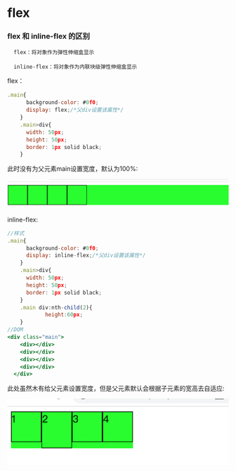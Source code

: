 # flex

### flex 和 inline-flex 的区别

      flex：将对象作为弹性伸缩盒显示

      inline-flex：将对象作为内联块级弹性伸缩盒显示

flex：

```jsx
.main{
      background-color: #0f0;
      display: flex;/*父div设置该属性*/
    }               
    .main>div{
      width: 50px;
      height: 50px;
      border: 1px solid black;
    }
```

此时没有为父元素main设置宽度，默认为100%:

![Untitled](flex%206f0b1c1917d4496f9719cd872ca003b5/Untitled.png)

inline-flex:

```jsx
//样式
.main{
      background-color: #0f0;
      display: inline-flex;/*父div设置该属性*/
    }
    .main>div{
      width: 50px;
      height: 50px;
      border: 1px solid black;
    }
    .main div:nth-child(2){
            height:60px;
    }
//DOM
<div class="main">
    <div></div>
    <div></div>
    <div></div>
    <div></div>
  </div>
```

此处虽然木有给父元素设置宽度，但是父元素默认会根据子元素的宽高去自适应:

![Untitled](flex%206f0b1c1917d4496f9719cd872ca003b5/Untitled%201.png)